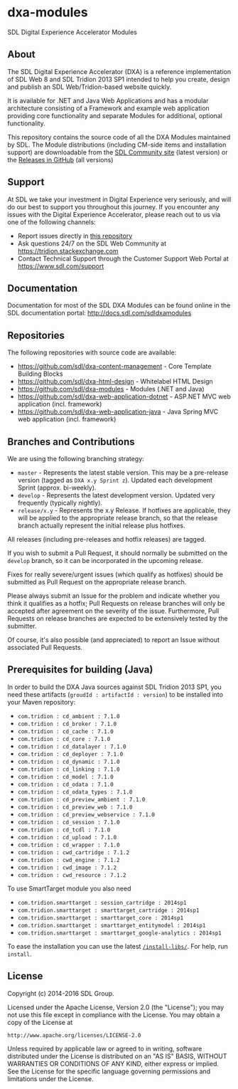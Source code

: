 dxa-modules
===
SDL Digital Experience Accelerator Modules


About
-----
The SDL Digital Experience Accelerator (DXA) is a reference implementation of SDL Web 8 and SDL Tridion 2013 SP1 intended to help you create, design and publish an SDL Web/Tridion-based website quickly.

It is available for .NET and Java Web Applications and has a modular architecture consisting of a Framework and example web application providing core functionality and separate Modules for additional, optional functionality.

This repository contains the source code of all the DXA Modules maintained by SDL. 
The Module distributions (including CM-side items and installation support) are downloadable from the [SDL Community site](https://community.sdl.com/developers/tridion_developer/m/mediagallery/) 
(latest version) or the [Releases in GitHub](https://github.com/sdl/dxa-modules/releases) (all versions)


Support
---------------
At SDL we take your investment in Digital Experience very seriously, and will do our best to support you throughout this journey. 
If you encounter any issues with the Digital Experience Accelerator, please reach out to us via one of the following channels:

- Report issues directly in [this repository](https://github.com/sdl/dxa-modules/issues)
- Ask questions 24/7 on the SDL Web Community at https://tridion.stackexchange.com
- Contact Technical Support through the Customer Support Web Portal at https://www.sdl.com/support


Documentation
-------------
Documentation for most of the SDL DXA Modules can be found online in the SDL documentation portal: http://docs.sdl.com/sdldxamodules


Repositories
------------
The following repositories with source code are available:

 - https://github.com/sdl/dxa-content-management - Core Template Building Blocks
 - https://github.com/sdl/dxa-html-design - Whitelabel HTML Design
 - https://github.com/sdl/dxa-modules - Modules (.NET and Java)
 - https://github.com/sdl/dxa-web-application-dotnet - ASP.NET MVC web application (incl. framework)
 - https://github.com/sdl/dxa-web-application-java - Java Spring MVC web application (incl. framework)


Branches and Contributions
--------------------------

We are using the following branching strategy:

 - `master` - Represents the latest stable version. This may be a pre-release version (tagged as `DXA x.y Sprint z`). Updated each development Sprint (approx. bi-weekly).
 - `develop` - Represents the latest development version. Updated very frequently (typically nightly).
 - `release/x.y` - Represents the x.y Release. If hotfixes are applicable, they will be applied to the appropriate release branch, so that the release branch actually represent the initial release plus hotfixes.

All releases (including pre-releases and hotfix releases) are tagged. 

If you wish to submit a Pull Request, it should normally be submitted on the `develop` branch, so it can be incorporated in the upcoming release.

Fixes for really severe/urgent issues (which qualify as hotfixes) should be submitted as Pull Request on the appropriate release branch.

Please always submit an Issue for the problem and indicate whether you think it qualifies as a hotfix; Pull Requests on release branches will only be accepted after agreement on the severity of the issue.
Furthermore, Pull Requests on release branches are expected to be extensively tested by the submitter.

Of course, it's also possible (and appreciated) to report an Issue without associated Pull Requests.

Prerequisites for building (Java)
---------------------------------
In order to build the DXA Java sources against SDL Tridion 2013 SP1, you need these artifacts (`groudId : artifactId : version`) to be installed into your Maven repository:
 - `com.tridion : cd_ambient : 7.1.0`
 - `com.tridion : cd_broker : 7.1.0`
 - `com.tridion : cd_cache : 7.1.0`
 - `com.tridion : cd_core : 7.1.0`
 - `com.tridion : cd_datalayer : 7.1.0`
 - `com.tridion : cd_deployer : 7.1.0`
 - `com.tridion : cd_dynamic : 7.1.0`
 - `com.tridion : cd_linking : 7.1.0`
 - `com.tridion : cd_model : 7.1.0`
 - `com.tridion : cd_odata : 7.1.0`
 - `com.tridion : cd_odata_types : 7.1.0`
 - `com.tridion : cd_preview_ambient : 7.1.0`
 - `com.tridion : cd_preview_web : 7.1.0`
 - `com.tridion : cd_preview_webservice : 7.1.0`
 - `com.tridion : cd_session : 7.1.0`
 - `com.tridion : cd_tcdl : 7.1.0`
 - `com.tridion : cd_upload : 7.1.0`
 - `com.tridion : cd_wrapper : 7.1.0`
 - `com.tridion : cwd_cartridge : 7.1.2`
 - `com.tridion : cwd_engine : 7.1.2`
 - `com.tridion : cwd_image : 7.1.2`
 - `com.tridion : cwd_resource : 7.1.2`

To use SmartTarget module you also need
 - `com.tridion.smarttarget : session_cartridge : 2014sp1`
 - `com.tridion.smarttarget : smarttarget_cartridge : 2014sp1`
 - `com.tridion.smarttarget : smarttarget_core : 2014sp1`
 - `com.tridion.smarttarget : smarttarget_entitymodel : 2014sp1`
 - `com.tridion.smarttarget : smarttarget_google-analytics : 2014sp1`

To ease the installation you can use the latest [`/install-libs/`](https://github.com/sdl/dxa-web-application-java/tree/develop/install-libs). For help, run `install`.


License
-------
Copyright (c) 2014-2016 SDL Group.

Licensed under the Apache License, Version 2.0 (the "License");
you may not use this file except in compliance with the License.
You may obtain a copy of the License at

	http://www.apache.org/licenses/LICENSE-2.0

Unless required by applicable law or agreed to in writing, software distributed under the License is distributed on an "AS IS" BASIS, WITHOUT WARRANTIES OR CONDITIONS OF ANY KIND, either express or implied.
See the License for the specific language governing permissions and limitations under the License.
